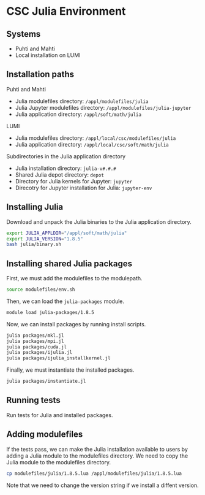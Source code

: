 # CSC Julia Environment
## Systems
- Puhti and Mahti
- Local installation on LUMI


## Installation paths
Puhti and Mahti

- Julia modulefiles directory: `/appl/modulefiles/julia`
- Julia Jupyter modulefiles directory: `/appl/modulefiles/julia-jupyter`
- Julia application directory: `/appl/soft/math/julia`

LUMI

- Julia modulefiles directory: `/appl/local/csc/modulefiles/julia`
- Julia application directory: `/appl/local/csc/soft/math/julia`

Subdirectories in the Julia application directory

- Julia installation directory: `julia-v#.#.#`
- Shared Julia depot directory: `depot`
- Directory for Julia kernels for Jupyter: `jupyter`
- Direcotry for Jupyter installation for Julia: `jupyter-env`


## Installing Julia
Download and unpack the Julia binaries to the Julia application directory.

```bash
export JULIA_APPLDIR="/appl/soft/math/julia"
export JULIA_VERSION="1.8.5"
bash julia/binary.sh
```


## Installing shared Julia packages
First, we must add the modulefiles to the modulepath.

```bash
source modulefiles/env.sh
```

Then, we can load the `julia-packages` module.

```bash
module load julia-packages/1.8.5
```

Now, we can install packages by running install scripts.

```bash
julia packages/mkl.jl
julia packages/mpi.jl
julia packages/cuda.jl
julia packages/ijulia.jl
julia packages/ijulia_installkernel.jl
```

Finally, we must instantiate the installed packages.

```bash
julia packages/instantiate.jl
```


## Running tests
Run tests for Julia and installed packages.


## Adding modulefiles
If the tests pass, we can make the Julia installation available to users by adding a Julia module to the modulefiles directory.
We need to copy the Julia module to the modulefiles directory.

```bash
cp modulefiles/julia/1.8.5.lua /appl/modulefiles/julia/1.8.5.lua
```

Note that we need to change the version string if we install a diffent version.

